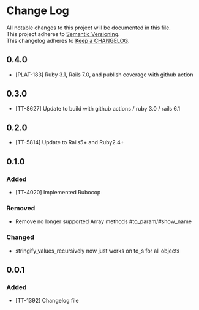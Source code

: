 # Change Log
All notable changes to this project will be documented in this file.  
This project adheres to [Semantic Versioning](http://semver.org/).  
This changelog adheres to [Keep a CHANGELOG](http://keepachangelog.com/).  

## 0.4.0

- [PLAT-183] Ruby 3.1, Rails 7.0, and publish coverage with github action

## 0.3.0

- [TT-8627] Update to build with github actions / ruby 3.0 / rails 6.1

## 0.2.0

- [TT-5814] Update to Rails5+ and Ruby2.4+

## 0.1.0

### Added
- [TT-4020] Implemented Rubocop

### Removed
- Remove no longer supported Array methods #to_param/#show_name

### Changed
- stringify_values_recursively now just works on to_s for all objects

## 0.0.1

### Added
- [TT-1392] Changelog file
